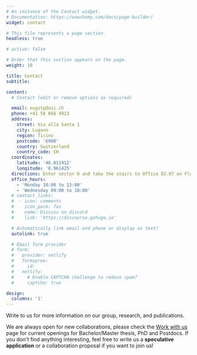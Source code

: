 ```yaml
---
# An instance of the Contact widget.
# Documentation: https://wowchemy.com/docs/page-builder/
widget: contact

# This file represents a page section.
headless: true

# active: false

# Order that this section appears on the page.
weight: 10

title: Contact
subtitle:

content:
  # Contact (edit or remove options as required)

  email: eugstp@usi.ch
  phone: +41 58 666 4913
  address:
    street: Via alla Santa 1
    city: Lugano
    region: Ticino
    postcode: '6900'
    country: Switzerland
    country_code: CH
  coordinates:
    latitude: '46.011912'
    longitude: '8.961425'
  directions: Enter sector D and take the stairs to Office D2.07 on Floor 2
  office_hours:
    - 'Monday 10:00 to 13:00'
    - 'Wednesday 09:00 to 10:00'
  # contact_links:
  #  - icon: comments
  #    icon_pack: fas
  #    name: Discuss on discord
  #    link: 'https://discourse.gohugo.io'

  # Automatically link email and phone or display as text?
  autolink: true

  # Email form provider
  # form:
  #   provider: netlify
  #   formspree:
  #     id:
  #   netlify:
  #     # Enable CAPTCHA challenge to reduce spam?
  #     captcha: true

design:
  columns: '1'
---
```


Write to us for more information on our group, research, and publications.

We are always open for new collaborations, please check the [Work with us](/openings) page for current openings for Bachelor/Master thesis, PhD and Postdocs. If you don't find anything interesting, feel free to write us a **speculative application** or a collaboration proposal if you want to join us! 